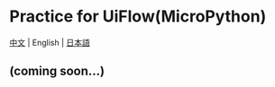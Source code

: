 # Practice for UiFlow(MicroPython)

[中文](/zh_CN/practice/practice_micropython) | English | [日本語](/ja/practice/practice_micropython)

## (coming soon...)